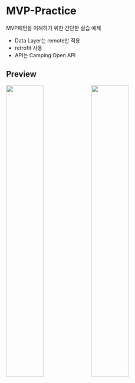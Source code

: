 # MVP-Practice
MVP패턴을 이해하기 위한 간단한 실습 예제

* Data Layer는 remote만 적용
* retrofit 사용
* API는 Camping Open API

## Preview
<p align="left">
<img src="https://user-images.githubusercontent.com/92709137/159153220-c635274c-3cc8-439b-80a2-f471b74f5008.png" width="45%"/>
<img src="https://user-images.githubusercontent.com/92709137/159153250-9c5697f1-c2bf-4c4b-ac72-42d3c473b3b2.png" width="45%"/>
</p>
